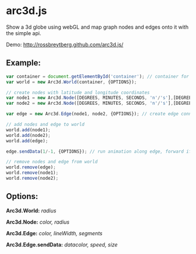 arc3d.js
========

Show a 3d globe using webGL and map graph nodes and edges onto it with the simple api.

Demo:
http://rossbreytberg.github.com/arc3d.js/

Example:
--------
```javascript
var container = document.getElementById('container'); // container for the visualization to occupy
var world = new Arc3d.World(container, {OPTIONS});

// create nodes with latitude and longitude coordinates
var node1 = new Arc3d.Node([DEGREES, MINUTES, SECONDS, 'n'/'s'],[DEGREES, MINUTES, SECONDS, 'e'/'w'], {OPTIONS});
var node2 = new Arc3d.Node([DEGREES, MINUTES, SECONDS, 'n'/'s'],[DEGREES, MINUTES, SECONDS, 'e'/'w'], {OPTIONS});

var edge = new Arc3d.Edge(node1, node2, {OPTIONS}); // create edge connecting two nodes

// add nodes and edge to world
world.add(node1);
world.add(node2);
world.add(edge);

edge.sendData(1/-1, {OPTIONS}); // run animation along edge, forward if 1, reverse if -1.

// remove nodes and edge from world
world.remove(edge);
world.remove(node1);
world.remove(node2);
```

Options:
--------
**Arc3d.World:** *radius*

**Arc3d.Node:** *color, radius*

**Arc3d.Edge:** *color, lineWidth, segments*

**Arc3d.Edge.sendData:** *datacolor, speed, size*